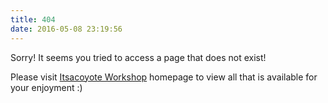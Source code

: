 ```yaml
---
title: 404
date: 2016-05-08 23:19:56
---
```


Sorry! It seems you tried to access a page that does not exist!

Please visit [Itsacoyote Workshop](http://itsacoyote.design) homepage to view all that is available for your enjoyment :)